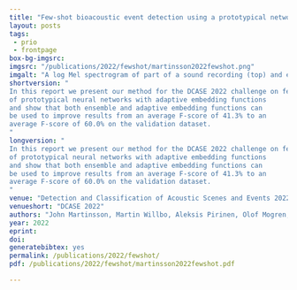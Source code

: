 ```yaml
---
title: "Few-shot bioacoustic event detection using a prototypical network ensemble with adaptive embedding functions"
layout: posts
tags:
 - prio
 - frontpage
box-bg-imgsrc: 
imgsrc: "/publications/2022/fewshot/martinsson2022fewshot.png"
imgalt: "A log Mel spectrogram of part of a sound recording (top) and examples of predictions (bottom) from an ensemble prototypical network (solid blue line) and a prototypical network (dashed blue line) as well as the given few-shot examples (purple line) and remaining ground truth events (green line). The decision threshold τ is 0.5 (red line)."
shortversion: "
In this report we present our method for the DCASE 2022 challenge on few-shot bioacoustic event detection. We use an ensemble
of prototypical neural networks with adaptive embedding functions
and show that both ensemble and adaptive embedding functions can
be used to improve results from an average F-score of 41.3% to an
average F-score of 60.0% on the validation dataset.
"
longversion: "
In this report we present our method for the DCASE 2022 challenge on few-shot bioacoustic event detection. We use an ensemble
of prototypical neural networks with adaptive embedding functions
and show that both ensemble and adaptive embedding functions can
be used to improve results from an average F-score of 41.3% to an
average F-score of 60.0% on the validation dataset.
"
venue: "Detection and Classification of Acoustic Scenes and Events 2022"
venueshort: "DCASE 2022"
authors: "John Martinsson, Martin Willbo, Aleksis Pirinen, Olof Mogren, Maria Sandsten"
year: 2022
eprint: 
doi: 
generatebibtex: yes
permalink: /publications/2022/fewshot/
pdf: /publications/2022/fewshot/martinsson2022fewshot.pdf

---
```

